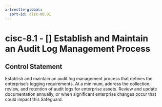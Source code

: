 ```yaml
---
x-trestle-global:
  sort-id: cisc-08.01
---
```


# cisc-8.1 - \[\] Establish and Maintain an Audit Log Management Process

## Control Statement

Establish and maintain an audit log management process that defines the enterprise’s logging requirements. At a minimum, address the collection, review, and retention of audit logs for enterprise assets. Review and update documentation annually, or when significant enterprise changes occur that could impact this Safeguard.

